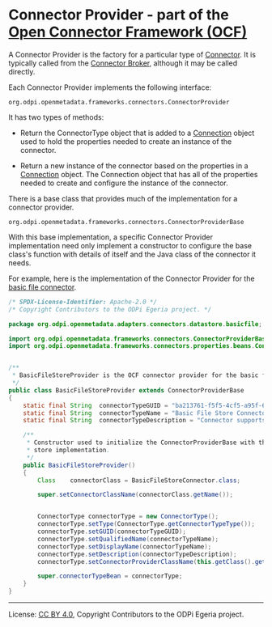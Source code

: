<!-- SPDX-License-Identifier: CC-BY-4.0 -->
<!-- Copyright Contributors to the ODPi Egeria project. -->

# Connector Provider - part of the [Open Connector Framework (OCF)](../../README.md)

A Connector Provider is the factory for a particular type of [Connector](connector.md).  It is typically
called from the [Connector Broker](connector-broker.md), although it may be called directly.

Each Connector Provider implements the following interface:

```
org.odpi.openmetadata.frameworks.connectors.ConnectorProvider
```

It has two types of methods:

* Return the ConnectorType object that is added to a [Connection](connection.md) object used to
hold the properties needed to create an instance of the connector.

* Return a new instance of the connector based on the properties in a [Connection](connection.md) object.
The Connection object that has all of the properties
needed to create and configure the instance of the connector.

There is a base class that provides much of the implementation for a connector provider.

```
org.odpi.openmetadata.frameworks.connectors.ConnectorProviderBase
```

With this base implementation, a specific Connector Provider implementation need only implement a constructor to
configure the base class's function with details of itself and the Java class of the connector it needs.

For example, here is the implementation of the Connector Provider for the
[basic file connector](../../../../adapters/open-connectors/data-store-connectors/file-connectors/basic-file-connector).

```java
/* SPDX-License-Identifier: Apache-2.0 */
/* Copyright Contributors to the ODPi Egeria project. */

package org.odpi.openmetadata.adapters.connectors.datastore.basicfile;

import org.odpi.openmetadata.frameworks.connectors.ConnectorProviderBase;
import org.odpi.openmetadata.frameworks.connectors.properties.beans.ConnectorType;


/**
 * BasicFileStoreProvider is the OCF connector provider for the basic file store connector.
 */
public class BasicFileStoreProvider extends ConnectorProviderBase
{
    static final String  connectorTypeGUID = "ba213761-f5f5-4cf5-a95f-6150aef09e0b";
    static final String  connectorTypeName = "Basic File Store Connector";
    static final String  connectorTypeDescription = "Connector supports reading of Files.";

    /**
     * Constructor used to initialize the ConnectorProviderBase with the Java class name of the specific
     * store implementation.
     */
    public BasicFileStoreProvider()
    {
        Class    connectorClass = BasicFileStoreConnector.class;

        super.setConnectorClassName(connectorClass.getName());


        ConnectorType connectorType = new ConnectorType();
        connectorType.setType(ConnectorType.getConnectorTypeType());
        connectorType.setGUID(connectorTypeGUID);
        connectorType.setQualifiedName(connectorTypeName);
        connectorType.setDisplayName(connectorTypeName);
        connectorType.setDescription(connectorTypeDescription);
        connectorType.setConnectorProviderClassName(this.getClass().getName());

        super.connectorTypeBean = connectorType;
    }
}
```

----
License: [CC BY 4.0](https://creativecommons.org/licenses/by/4.0/),
Copyright Contributors to the ODPi Egeria project.